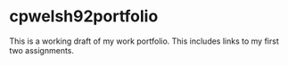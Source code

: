 # cpwelsh92portfolio
This is a working draft of my work portfolio.
This includes links to my first two assignments.
